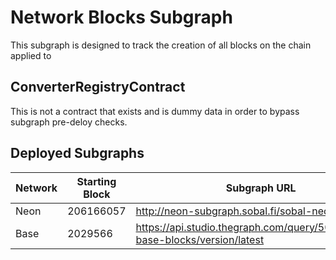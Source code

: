 # Network Blocks Subgraph
This subgraph is designed to track the creation of all blocks on the chain applied to

## ConverterRegistryContract
This is not a contract that exists and is dummy data in order to bypass subgraph pre-deloy checks.

## Deployed Subgraphs

| Network | Starting Block | Subgraph URL                                                                 |
|---------|----------------|------------------------------------------------------------------------------|
| Neon    | 206166057      | http://neon-subgraph.sobal.fi/sobal-neon-blocks                              |
| Base    | 2029566        | https://api.studio.thegraph.com/query/50526/sobal-base-blocks/version/latest |